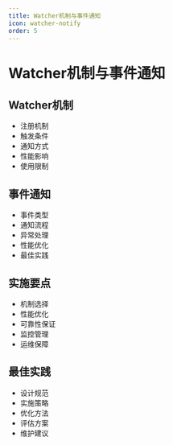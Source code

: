 ```yaml
---
title: Watcher机制与事件通知
icon: watcher-notify
order: 5
---
```


# Watcher机制与事件通知

## Watcher机制
- 注册机制
- 触发条件
- 通知方式
- 性能影响
- 使用限制

## 事件通知
- 事件类型
- 通知流程
- 异常处理
- 性能优化
- 最佳实践

## 实施要点
- 机制选择
- 性能优化
- 可靠性保证
- 监控管理
- 运维保障

## 最佳实践
- 设计规范
- 实施策略
- 优化方法
- 评估方案
- 维护建议
